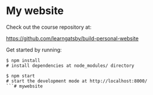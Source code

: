 # My website

Check out the course repository at:

https://github.com/learngatsby/build-personal-website

Get started by running:

```shell
$ npm install
# install dependencies at node_modules/ directory

$ npm start
# start the development mode at http://localhost:8000/
```# mywebsite
